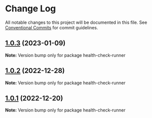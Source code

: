 # Change Log

All notable changes to this project will be documented in this file.
See [Conventional Commits](https://conventionalcommits.org) for commit guidelines.

## [1.0.3](https://github.com/UMAprotocol/protocol/compare/health-check-runner@1.0.2...health-check-runner@1.0.3) (2023-01-09)

**Note:** Version bump only for package health-check-runner

## [1.0.2](https://github.com/UMAprotocol/protocol/compare/health-check-runner@1.0.1...health-check-runner@1.0.2) (2022-12-28)

**Note:** Version bump only for package health-check-runner

## [1.0.1](https://github.com/UMAprotocol/protocol/compare/health-check-runner@1.0.0...health-check-runner@1.0.1) (2022-12-20)

**Note:** Version bump only for package health-check-runner
